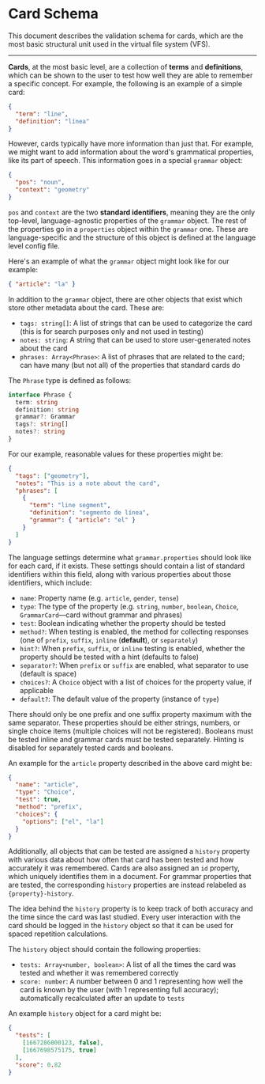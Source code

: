 # Card Schema

This document describes the validation schema for cards, which are the most basic structural unit used in the virtual file system (VFS).

---

**Cards**, at the most basic level, are a collection of **terms** and **definitions**, which can be shown to the user to test how well they are able to remember a specific concept.
For example, the following is an example of a simple card:

```json
{
  "term": "line",
  "definition": "línea"
}
```

However, cards typically have more information than just that.
For example, we might want to add information about the word's grammatical properties, like its part of speech.
This information goes in a special `grammar` object:

```json
{
  "pos": "noun",
  "context": "geometry"
}
```

`pos` and `context` are the two **standard identifiers**, meaning they are the only top-level, language-agnostic properties of the `grammar` object.
The rest of the properties go in a `properties` object within the `grammar` one.
These are language-specific and the structure of this object is defined at the language level config file.

Here's an example of what the `grammar` object might look like for our example:

```json
{ "article": "la" }
```

In addition to the `grammar` object, there are other objects that exist which store other metadata about the card.
These are:

- `tags: string[]`: A list of strings that can be used to categorize the card (this is for search purposes only and not used in testing)
- `notes: string`: A string that can be used to store user-generated notes about the card
- `phrases: Array<Phrase>`: A list of phrases that are related to the card; can have many (but not all) of the properties that standard cards do

The `Phrase` type is defined as follows:

```ts
interface Phrase {
  term: string
  definition: string
  grammar?: Grammar
  tags?: string[]
  notes?: string
}
```

For our example, reasonable values for these properties might be:

```json
{
  "tags": ["geometry"],
  "notes": "This is a note about the card",
  "phrases": [
    {
      "term": "line segment",
      "definition": "segmento de línea",
      "grammar": { "article": "el" }
    }
  ]
}
```

The language settings determine what `grammar.properties` should look like for each card, if it exists.
These settings should contain a list of standard identifiers within this field, along with various properties about those identifiers, which include:

- `name`: Property name (e.g. `article`, `gender`, `tense`)
- `type`: The type of the property (e.g. `string`, `number`, `boolean`, `Choice`, `GrammarCard`―card without grammar and phrases)
- `test`: Boolean indicating whether the property should be tested
- `method?`: When testing is enabled, the method for collecting responses (one of `prefix`, `suffix`, `inline` (**default**), or `separately`)
- `hint?`: When `prefix`, `suffix`, or `inline` testing is enabled, whether the property should be tested with a hint (defaults to false)
- `separator?`: When `prefix` or `suffix` are enabled, what separator to use (default is space)
- `choices?`: A `Choice` object with a list of choices for the property value, if applicable
- `default?`: The default value of the property (instance of `type`)

There should only be one prefix and one suffix property maximum with the same separator.
These properties should be either strings, numbers, or single choice items (multiple choices will not be registered).
Booleans must be tested inline and grammar cards must be tested separately.
Hinting is disabled for separately tested cards and booleans.

An example for the `article` property described in the above card might be:

```json
{
  "name": "article",
  "type": "Choice",
  "test": true,
  "method": "prefix",
  "choices": {
    "options": ["el", "la"]
  }
}
```

Additionally, all objects that can be tested are assigned a `history` property with various data about how often that card has been tested and how accurately it was remembered.
Cards are also assigned an `id` property, which uniquely identifies them in a document.
For grammar properties that are tested, the corresponding `history` properties are instead relabeled as `{property}-history`.

The idea behind the `history` property is to keep track of both accuracy and the time since the card was last studied.
Every user interaction with the card should be logged in the `history` object so that it can be used for spaced repetition calculations.

The `history` object should contain the following properties:

- `tests: Array<number, boolean>`: A list of all the times the card was tested and whether it was remembered correctly
- `score: number`: A number between 0 and 1 representing how well the card is known by the user (with 1 representing full accuracy); automatically recalculated after an update to `tests`

An example `history` object for a card might be:

```json
{
  "tests": [
    [1667286000123, false],
    [1667698575175, true]
  ],
  "score": 0.82
}
```
